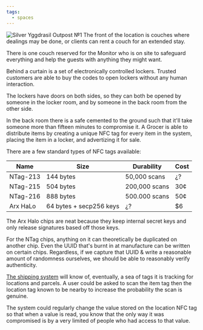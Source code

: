 ```yaml
---
tags:
  - spaces
---
```

![Silver Yggdrasil Outpost №1](images/Yggdrasil%20Outposts/Silver/№1/svg.svg)
The front of the location is couches where dealings may be done, or clients can rent a couch for an extended stay.

There is one couch reserved for the Monitor who is on site to safeguard everything and help the guests with anything they might want.

Behind a curtain is a set of electronically controlled lockers. Trusted customers are able to buy the codes to open lockers without any human interaction.

The lockers have doors on both sides, so they can both be opened by someone in the locker room, and by someone in the back room from the other side.

In the back room there is a safe cemented to the ground such that it'll take someone more than fifteen minutes to compromise it. A Grocer is able to distribute items by creating a unique NFC tag for every item in the system, placing the item in a locker, and advertizing it for sale.

There are a few standard types of NFC tags available:

| Name         | Size                    | Durability    | Cost |
| ------------ | ----------------------- | ------------- | ---- |
| NTag-213     | 144 bytes               | 50,000 scans  | ¿?   |
| NTag-215<br> | 504 bytes               | 200,000 scans | 30¢  |
| NTag-216     | 888 bytes               | 500.000 scans | 50¢  |
| Arx HaLo     | 64 bytes + secp256 keys | ¿?            | $6   |

The Arx Halo chips are neat because they keep internal secret keys and only release signatures based off those keys.

For the NTag chips, anything on it can theoretically be duplicated on another chip. Even the UUID that's burnt in at manufacture can be written on certain chips. Regardless, if we capture that UUID & write a reasonable amount of randomness ourselves, we should be able to reasonably verify authenticity.

[The shipping system](Leviathon) will know of, eventually, a sea of tags it is tracking for locations and parcels. A user could be asked to scan the item tag then the location tag known to be nearby to increase the probability the scan is genuine.

The system could regularly change the value stored on the location NFC tag so that when a value is read, you know that the only way it was compromised is by a very limited of people who had access to that value.